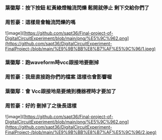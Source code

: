 ### 葉徽鄅：按下按鈕 紅黃綠燈輪流閃爍 鬆開就停止 剩下交給你們了
### 周哲豪：這樣是會輪流閃爍的嗎
 ![image]([https://github.com/sapt36/Final-project-of-DigitalCircuitExperiment/blob/main/png/%E5%9C%962.png](https://github.com/sapt36/DigitalCircuitExperiment-FinalProject-/blob/main/%E9%9B%BB%E8%B7%AF%E5%9C%96/1.jpeg)
### 葉徽鄅：跑waveform時vcc跟接地要刪掉
### 周哲豪：我是直接跑你們的檔案 這樣也會影響喔
### 葉徽鄅：會 Vcc跟接地是要燒到機器裡時才要加了
### 周哲豪：好的 刪掉了之後長這樣
 ![image]([https://github.com/sapt36/Final-project-of-DigitalCircuitExperiment/blob/main/png/%E5%9C%962.png](https://github.com/sapt36/DigitalCircuitExperiment-FinalProject-/blob/main/%E9%9B%BB%E8%B7%AF%E5%9C%96/2.jpeg)
